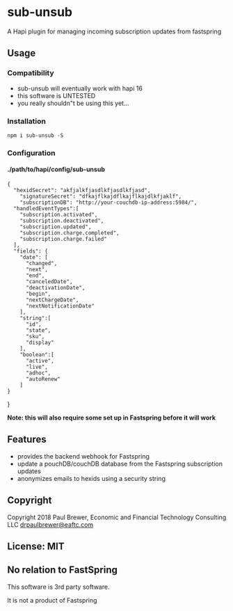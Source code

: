 # sub-unsub

A Hapi plugin for managing incoming subscription updates from fastspring

## Usage

### Compatibility

* sub-unsub will eventually work with hapi 16
* this software is UNTESTED
* you really shouldn"t be using this yet...

### Installation

    npm i sub-unsub -S

### Configuration

#### ./path/to/hapi/config/sub-unsub

    {
      "hexidSecret": "akfjalkfjasdlkfjasdlkfjasd",
    	"signatureSecret": "dfkajflkajdflkajflkajdlkfjaklf",
    	"subscriptionDB": "http://your-couchdb-ip-address:5984/",
      "handledEventTypes":[
        "subscription.activated",
        "subscription.deactivated",
        "subscription.updated",
        "subscription.charge.completed",
        "subscription.charge.failed"
      ],
      "fields": {
        "date": [
          "changed",
          "next",
          "end",
          "canceledDate",
          "deactivationDate",
          "begin",
          "nextChargeDate",
          "nextNotificationDate"
        ],
        "string":[
          "id",
          "state",
          "sku",
          "display"
        ],
        "boolean":[
          "active",
          "live",
          "adhoc",
          "autoRenew"
        ]
    }
  }


**Note: this will also require some set up in Fastspring before it will work**

## Features

* provides the backend webhook for Fastspring
* update a pouchDB/couchDB database from the Fastspring subscription updates  
* anonymizes emails to hexids using a security string

## Copyright

Copyright 2018 Paul Brewer, Economic and Financial Technology Consulting LLC <drpaulbrewer@eaftc.com>

## License: MIT

## No relation to FastSpring

This software is 3rd party software.

It is not a product of Fastspring
